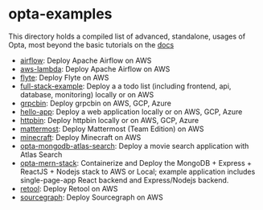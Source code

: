 # opta-examples
This directory holds a compiled list of advanced, standalone, usages of Opta, most beyond the basic tutorials on the 
[docs](https://docs.opta.dev/)

- [airflow](/examples/airflow): Deploy Apache Airflow on AWS
- [aws-lambda](/examples/aws-lambda): Deploy Apache Airflow on AWS
- [flyte](/examples/flyte): Deploy Flyte on AWS
- [full-stack-example](/examples/full-stack-example): Deploy a a todo list (including frontend, api, database, monitoring) locally or on AWS
- [grpcbin](/examples/grpcbin): Deploy grpcbin on AWS, GCP, Azure
- [hello-app](/examples/hello-app): Deploy a web application locally or on AWS, GCP, Azure
- [httpbin](/examples/httpbin): Deploy httpbin locally or on AWS, GCP, Azure
- [mattermost](/examples/mattermost-team): Deploy Mattermost (Team Edition) on AWS
- [minecraft](/examples/minecraft): Deploy Minecraft on AWS
- [opta-mongodb-atlas-search](/examples/opta-mongodb-atlas-search): Deploy a movie search application with Atlas Search
- [opta-mern-stack](/examples/opta-mern-stack): Containerize and Deploy the MongoDB + Express + ReactJS + Nodejs stack to AWS or Local; example application includes single-page-app React backend and Express/Nodejs backend.
- [retool](/examples/retool): Deploy Retool on AWS
- [sourcegraph](/examples/sourcegraph): Deploy Sourcegraph on AWS

